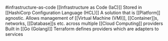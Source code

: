 #infrastructure-as-code 
[[Infrastructure as Code (IaC)]]
Stored in [[HashiCorp Configuration Language (HCL)]]
A solution that is [[Platform]] agnostic. Allows management of [[Virtual Machine (VM)]], [[Container]]s, networks, [[Database]]s etc. across multiple [[Cloud Computing]] providers
Built in [[Go (Golang)]]
Terraform defines providers which are adapters to services